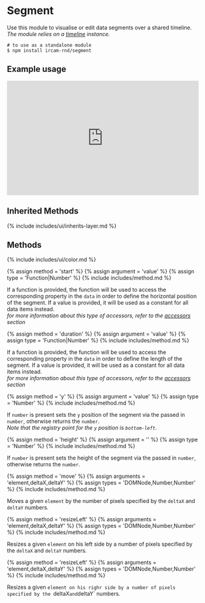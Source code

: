 ---
---

# Segment

Use this module to visualise or edit data segments over a shared timeline.  
_The module relies on a [timeline](#timeline) instance._

~~~
# to use as a standalone module
$ npm install ircam-rnd/segment
~~~

## Example usage

<iframe width="100%" height="300" src="http://jsfiddle.net/gd6ywt7e/3/embedded/result,js,html,css" allowfullscreen="allowfullscreen" frameborder="0"></iframe>


## Inherited Methods

{% include includes/ui/inherits-layer.md %}



## Methods

{% include includes/ui/color.md %}


{% assign method = 'start' %}
{% assign argument = 'value' %}
{% assign type = 'Function|Number' %}
{% include includes/method.md %}

If a function is provided, the function will be used to access the corresponding property in the `data` in order to define the horizontal position of the segment. If a value is provided, it will be used as a constant for all data items instead.  
_for more information about this type of accessors, refer to the [accessors](#accessors) section_


{% assign method = 'duration' %}
{% assign argument = 'value' %}
{% assign type = 'Function|Number' %}
{% include includes/method.md %}

If a function is provided, the function will be used to access the corresponding property in the `data` in order to define the length of the segment. If a value is provided, it will be used as a constant for all data items instead.  
_for more information about this type of accessors, refer to the [accessors](#accessors) section_


{% assign method = 'y' %}
{% assign argument = 'value' %}
{% assign type = 'Number' %}
{% include includes/method.md %}

If `number` is present sets the `y` position of the segment via the passed in `number`, otherwise returns the `number`.  
_Note that the registry point for the `y` position is `bottom-left`_.


{% assign method = 'height' %}
{% assign argument = '' %}
{% assign type = 'Number' %}
{% include includes/method.md %}


If `number` is present sets the height of the segment via the passed in `number`, otherwise returns the `number`.


{% assign method = 'move' %}
{% assign arguments = 'element,deltaX,deltaY' %}
{% assign types = 'DOMNode,Number,Number' %}
{% include includes/method.md %}

Moves a given `element` by the number of pixels specified by the `deltaX` and `deltaY` numbers.

{% assign method = 'resizeLeft' %}
{% assign arguments = 'element,deltaX,deltaY' %}
{% assign types = 'DOMNode,Number,Number' %}
{% include includes/method.md %}

Resizes a given `element` on his left side by a number of pixels specified by the `deltaX` and `deltaY` numbers.

{% assign method = 'resizeLeft' %}
{% assign arguments = 'element,deltaX,deltaY' %}
{% assign types = 'DOMNode,Number,Number' %}
{% include includes/method.md %}

Resizes a given `element on his righr side by a number of pixels specified by the `deltaX` and `deltaY` numbers.